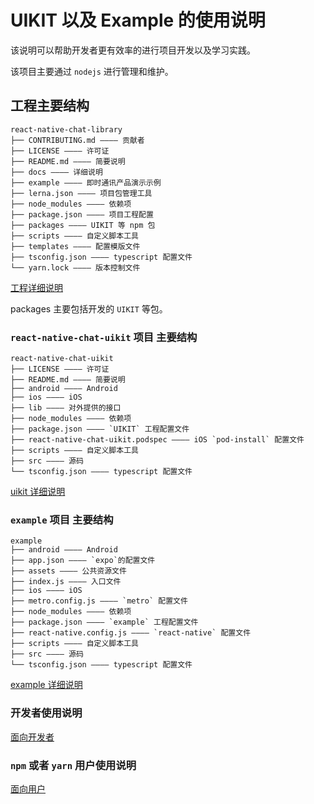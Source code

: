 # UIKIT 以及 Example 的使用说明

该说明可以帮助开发者更有效率的进行项目开发以及学习实践。

该项目主要通过 `nodejs` 进行管理和维护。

## 工程主要结构

```text
react-native-chat-library
├── CONTRIBUTING.md ———— 贡献者
├── LICENSE ———— 许可证
├── README.md ———— 简要说明
├── docs ———— 详细说明
├── example ———— 即时通讯产品演示示例
├── lerna.json ———— 项目包管理工具
├── node_modules ———— 依赖项
├── package.json ———— 项目工程配置
├── packages ———— UIKIT 等 npm 包
├── scripts ———— 自定义脚本工具
├── templates ———— 配置模版文件
├── tsconfig.json ———— typescript 配置文件
└── yarn.lock ———— 版本控制文件
```

[工程详细说明](./workspace.md)

packages 主要包括开发的 `UIKIT` 等包。

### `react-native-chat-uikit` 项目 主要结构

```text
react-native-chat-uikit
├── LICENSE ———— 许可证
├── README.md ———— 简要说明
├── android ———— Android
├── ios ———— iOS
├── lib ———— 对外提供的接口
├── node_modules ———— 依赖项
├── package.json ———— `UIKIT` 工程配置文件
├── react-native-chat-uikit.podspec ———— iOS `pod-install` 配置文件
├── scripts ———— 自定义脚本工具
├── src ———— 源码
└── tsconfig.json ———— typescript 配置文件
```

[uikit 详细说明](./uikit.md)

### `example` 项目 主要结构

```text
example
├── android ———— Android
├── app.json ———— `expo`的配置文件
├── assets ———— 公共资源文件
├── index.js ———— 入口文件
├── ios ———— iOS
├── metro.config.js ———— `metro` 配置文件
├── node_modules ———— 依赖项
├── package.json ———— `example` 工程配置文件
├── react-native.config.js ———— `react-native` 配置文件
├── scripts ———— 自定义脚本工具
├── src ———— 源码
└── tsconfig.json ———— typescript 配置文件
```

[example 详细说明](./example.md)

### 开发者使用说明

[面向开发者](./developer.md)

### `npm` 或者 `yarn` 用户使用说明

[面向用户](./user.md)
